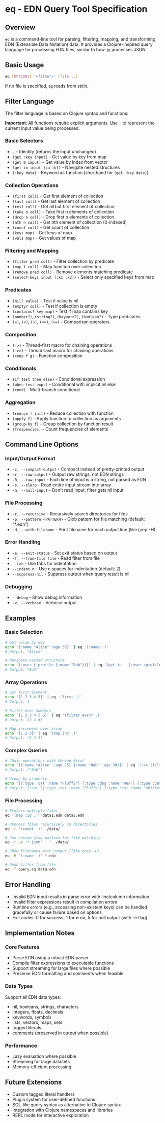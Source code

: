 # eq - EDN Query Tool Specification

## Overview

`eq` is a command-line tool for parsing, filtering, mapping, and transforming EDN (Extensible Data Notation) data. It provides a Clojure-inspired query language for processing EDN files, similar to how `jq` processes JSON.

## Basic Usage

```bash
eq [OPTIONS] '<filter>' [file...]
```

If no file is specified, `eq` reads from stdin.

## Filter Language

The filter language is based on Clojure syntax and functions:

**Important**: All functions require explicit arguments. Use `.` to represent the current input value being processed.

### Basic Selectors

- `.` - Identity (returns the input unchanged)
- `(get :key input)` - Get value by key from map
- `(get 0 input)` - Get value by index from vector
- `(get-in input [:a :b])` - Navigate nested structures
- `(:key data)` - Keyword as function (shorthand for `(get :key data)`)

### Collection Operations

- `(first coll)` - Get first element of collection
- `(last coll)` - Get last element of collection
- `(rest coll)` - Get all but first element of collection
- `(take n coll)` - Take first n elements of collection
- `(drop n coll)` - Drop first n elements of collection
- `(nth n coll)` - Get nth element of collection (0-indexed)
- `(count coll)` - Get count of collection
- `(keys map)` - Get keys of map
- `(vals map)` - Get values of map

### Filtering and Mapping

- `(filter pred coll)` - Filter collection by predicate
- `(map f coll)` - Map function over collection
- `(remove pred coll)` - Remove elements matching predicate
- `(select-keys input [:k1 :k2])` - Select only specified keys from map

### Predicates

- `(nil? value)` - Test if value is nil
- `(empty? coll)` - Test if collection is empty
- `(contains? key map)` - Test if map contains key
- `(number?)`, `(string?)`, `(keyword?)`, `(boolean?)` - Type predicates
- `(=)`, `(<)`, `(>)`, `(<=)`, `(>=)` - Comparison operators

### Composition

- `(->)` - Thread-first macro for chaining operations
- `(->>)` - Thread-last macro for chaining operations
- `(comp f g)` - Function composition

### Conditionals

- `(if test then else)` - Conditional expression
- `(when test expr)` - Conditional with implicit nil else
- `(cond)` - Multi-branch conditional

### Aggregation

- `(reduce f init)` - Reduce collection with function
- `(apply f)` - Apply function to collection as arguments
- `(group-by f)` - Group collection by function result
- `(frequencies)` - Count frequencies of elements

## Command Line Options

### Input/Output Format
- `-c, --compact-output` - Compact instead of pretty-printed output
- `-r, --raw-output` - Output raw strings, not EDN strings
- `-R, --raw-input` - Each line of input is a string, not parsed as EDN
- `-s, --slurp` - Read entire input stream into array
- `-n, --null-input` - Don't read input; filter gets nil input

### File Processing
- `-r, --recursive` - Recursively search directories for files
- `-p, --pattern <PATTERN>` - Glob pattern for file matching (default: "*.edn")
- `-H, --with-filename` - Print filename for each output line (like grep -H)

### Error Handling
- `-e, --exit-status` - Set exit status based on output
- `-f, --from-file file` - Read filter from file
- `--tab` - Use tabs for indentation
- `--indent n` - Use n spaces for indentation (default: 2)
- `--suppress-nil` - Suppress output when query result is nil

### Debugging
- `--debug` - Show debug information
- `-v, --verbose` - Verbose output

## Examples

### Basic Selection
```bash
# Get value by key
echo '{:name "Alice" :age 30}' | eq '(:name .)'
# Output: "Alice"

# Navigate nested structure
echo '{:user {:profile {:name "Bob"}}}' | eq '(get-in . [:user :profile :name])'
# Output: "Bob"
```

### Array Operations
```bash
# Get first element
echo '[1 2 3 4 5]' | eq '(first .)'
# Output: 1

# Filter even numbers
echo '[1 2 3 4 5 6]' | eq '(filter even? .)'
# Output: [2 4 6]

# Map increment over array
echo '[1 2 3]' | eq '(map inc .)'
# Output: [2 3 4]
```

### Complex Queries
```bash
# Chain operations with thread-first
echo '[{:name "Alice" :age 25} {:name "Bob" :age 30}]' | eq '(->> (filter #(> (:age %) 26)) (map :name))'
# Output: ["Bob"]

# Group by property
echo '[{:type :cat :name "Fluffy"} {:type :dog :name "Rex"} {:type :cat :name "Whiskers"}]' | eq '(group-by :type)'
# Output: {:cat [{:type :cat :name "Fluffy"} {:type :cat :name "Whiskers"}] :dog [{:type :dog :name "Rex"}]}
```

### File Processing
```bash
# Process multiple files
eq '(map :id .)' data1.edn data2.edn

# Process files recursively in directories
eq -r '(count .)' ./data/

# Use custom glob pattern for file matching
eq -r -p '*.json' '.' ./data/

# Show filenames with output (like grep -H)
eq -H '(:name .)' *.edn

# Read filter from file
eq -f query.eq data.edn
```

## Error Handling

- Invalid EDN input results in parse error with line/column information
- Invalid filter expressions result in compilation errors
- Runtime errors (e.g., accessing non-existent keys) can be handled gracefully or cause failure based on options
- Exit codes: 0 for success, 1 for error, 5 for null output (with -e flag)

## Implementation Notes

### Core Features
- Parse EDN using a robust EDN parser
- Compile filter expressions to executable functions
- Support streaming for large files where possible
- Preserve EDN formatting and comments when feasible

### Data Types
Support all EDN data types:
- nil, booleans, strings, characters
- integers, floats, decimals
- keywords, symbols
- lists, vectors, maps, sets
- tagged literals
- comments (preserved in output when possible)

### Performance
- Lazy evaluation where possible
- Streaming for large datasets
- Memory-efficient processing

## Future Extensions

- Custom tagged literal handlers
- Plugin system for user-defined functions
- SQL-like query syntax as alternative to Clojure syntax
- Integration with Clojure namespaces and libraries
- REPL mode for interactive exploration